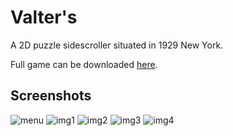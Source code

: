 # Valter's

A 2D puzzle sidescroller situated in 1929 New York.

Full game can be downloaded [here](https://www.dropbox.com/s/mbp9bh91no23bcw/valters.zip?dl=0).

## Screenshots

![menu](https://i.imgur.com/PqYVc0V.jpg)
![img1](https://i.imgur.com/fp5vXSF.png)
![img2](https://i.imgur.com/l7laaqJ.png)
![img3](https://i.imgur.com/tEWXuz0.png)
![img4](https://i.imgur.com/uJx1Bj8.png)

